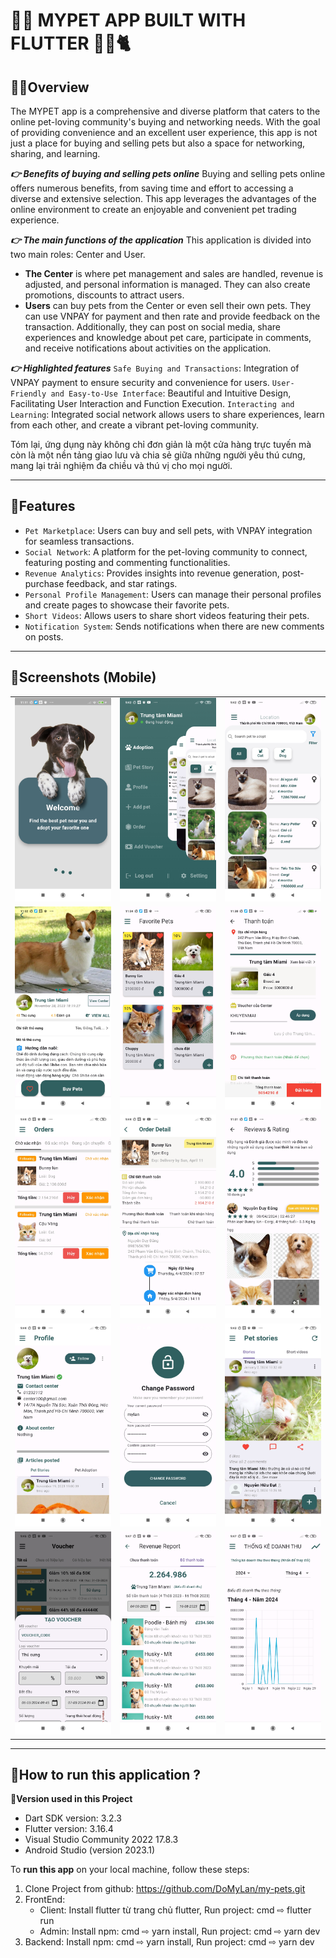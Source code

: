
# 🚀🐾 MYPET APP BUILT WITH FLUTTER 🐕‍🦺🐈

## 👩‍💻Overview
The MYPET app is a comprehensive and diverse platform that caters to the online pet-loving community's buying and networking needs. With the goal of providing convenience and an excellent user experience, this app is not just a place for buying and selling pets but also a space for networking, sharing, and learning.

***👉 Benefits of buying and selling pets online***
Buying and selling pets online offers numerous benefits, from saving time and effort to accessing a diverse and extensive selection. This app leverages the advantages of the online environment to create an enjoyable and convenient pet trading experience.

***👉 The main functions of the application***
This application is divided into two main roles: Center and User.
- **The Center** is where pet management and sales are handled, revenue is adjusted, and personal information is managed. They can also create promotions, discounts to attract users.
- **Users** can buy pets from the Center or even sell their own pets. They can use VNPAY for payment and then rate and provide feedback on the transaction. Additionally, they can post on social media, share experiences and knowledge about pet care, participate in comments, and receive notifications about activities on the application.

***👉 Highlighted features***
`Safe Buying and Transactions`: Integration of VNPAY payment to ensure security and convenience for users.
`User-Friendly and Easy-to-Use Interface`: Beautiful and Intuitive Design, Facilitating User Interaction and Function Execution.
`Interacting and Learning`: Integrated social network allows users to share experiences, learn from each other, and create a vibrant pet-loving community.

Tóm lại, ứng dụng này không chỉ đơn giản là một cửa hàng trực tuyến mà còn là một nền tảng giao lưu và chia sẻ giữa những người yêu thú cưng, mang lại trải nghiệm đa chiều và thú vị cho mọi người.
***
## 🎉Features
- `Pet Marketplace`: Users can buy and sell pets, with VNPAY integration for seamless transactions.
- `Social Network`: A platform for the pet-loving community to connect, featuring posting and commenting functionalities.
- `Revenue Analytics`: Provides insights into revenue generation, post-purchase feedback, and star ratings.
- `Personal Profile Management`: Users can manage their personal profiles and create pages to showcase their favorite pets.
- `Short Videos`: Allows users to share short videos featuring their pets.
- `Notification System`: Sends notifications when there are new comments on posts.
***
## 📱Screenshots (Mobile)
<table style="border-collapse: collapse;">
  <tr>
    <td align="center" style="border: none;"><img src="https://github.com/DoMyLan/LabAWS_RDS/blob/main/images/flask_welcome.jpg?raw=true" alt="Mô tả ảnh 1"></td>
    <td align="center" style="border: none;"><img src="https://github.com/DoMyLan/LabAWS_RDS/blob/main/images/home.jpg?raw=true" alt="Mô tả ảnh 2"></td>
    <td align="center" style="border: none;"><img src="https://github.com/DoMyLan/LabAWS_RDS/blob/main/Screenshot_2024-05-06-09-42-43-395_com.example.found_adoption_application.jpg?raw=true" alt="Mô tả ảnh 3"></td> 
    
  </tr>
  <tr>
    <td align="center" style="border: none;"><img src="https://github.com/DoMyLan/LabAWS_RDS/blob/main/images/pet_detail.jpg?raw=true" alt="Mô tả ảnh 4"></td>
    <td align="center" style="border: none;"><img src="https://github.com/DoMyLan/LabAWS_RDS/blob/main/images/favorite_pet.jpg?raw=true" alt="Mô tả ảnh 5"></td>
    <td align="center" style="border: none;"><img src="https://github.com/DoMyLan/LabAWS_RDS/blob/main/images/thanhtoan.jpg?raw=true" alt="Mô tả ảnh 6"></td>
  </tr>
  <tr>
    <td align="center" style="border: none;"><img src="https://github.com/DoMyLan/LabAWS_RDS/blob/main/images/order.jpg?raw=true" alt="Mô tả ảnh 4"></td>
    <td align="center" style="border: none;"><img src="https://github.com/DoMyLan/LabAWS_RDS/blob/main/images/order_detail.jpg?raw=true" alt="Mô tả ảnh 5"></td>
    <td align="center" style="border: none;"><img src="https://github.com/DoMyLan/LabAWS_RDS/blob/main/images/feedback.jpg?raw=true" alt="Mô tả ảnh 6"></td>
  </tr>

  <tr>
    <td align="center" style="border: none;"><img src="https://github.com/DoMyLan/LabAWS_RDS/blob/main/images/profile.jpg?raw=true" alt="Mô tả ảnh 4"></td>
    <td align="center" style="border: none;"><img src="https://github.com/DoMyLan/LabAWS_RDS/blob/main/images/change_password.jpg?raw=true" alt="Mô tả ảnh 5"></td>
    <td align="center" style="border: none;"><img src="https://github.com/DoMyLan/LabAWS_RDS/blob/main/images/social_network.jpg?raw=true" alt="Mô tả ảnh 6"></td>
  </tr>
  <tr>
    <td align="center" style="border: none;"><img src="https://github.com/DoMyLan/LabAWS_RDS/blob/main/images/voucher.jpg?raw=true" alt="Mô tả ảnh 4"></td>
    <td align="center" style="border: none;"><img src="https://github.com/DoMyLan/LabAWS_RDS/blob/main/images/revenue_report.jpg?raw=true" alt="Mô tả ảnh 5"></td>
    <td align="center" style="border: none;"><img src="https://github.com/DoMyLan/LabAWS_RDS/blob/main/images/revenue_chart.jpg?raw=true" alt="Mô tả ảnh 6"></td>
  </tr>
</table>

***
## 🏃How to run this application ?
**🔑Version used in this Project**
- Dart SDK version: 3.2.3
- Flutter version: 3.16.4
- Visual Studio Community 2022 17.8.3
- Android Studio (version 2023.1)

To **run this app** on your local machine, follow these steps:
1. Clone Project from github: https://github.com/DoMyLan/my-pets.git
2. FrontEnd:
   - Client: Install flutter từ trang chủ flutter, Run project: cmd ⇨ flutter run
   - Admin: Install npm: cmd ⇨  yarn install, Run project: cmd ⇨ yarn dev
3. Backend: Install npm: cmd ⇨ yarn install, Run project: cmd ⇨ yarn dev


